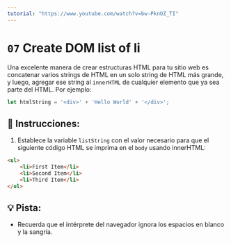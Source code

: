 ```yaml
---
tutorial: "https://www.youtube.com/watch?v=bw-PknOZ_TI"
---
```



# `07` Create DOM list of li

Una excelente manera de crear estructuras HTML para tu sitio web es concatenar varios strings de HTML en un solo string de HTML más grande, y luego, agregar ese string al `innerHTML` de cualquier elemento que ya sea parte del HTML. Por ejemplo:

```js
let htmlString = '<div>' + 'Hello World' + '</div>';
```

## 📝 Instrucciones:

1. Establece la variable `listString` con el valor necesario para que el siguiente código HTML se imprima en el `body` usando innerHTML:

```html
<ul>
    <li>First Item</li>
    <li>Second Item</li>
    <li>Third Item</li>
</ul>
```

## 💡 Pista:

+ Recuerda que el intérprete del navegador ignora los espacios en blanco y la sangría.
